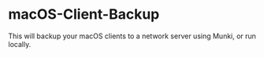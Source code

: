 # macOS-Client-Backup
This will backup your macOS clients to a network server using Munki, or run locally. 
